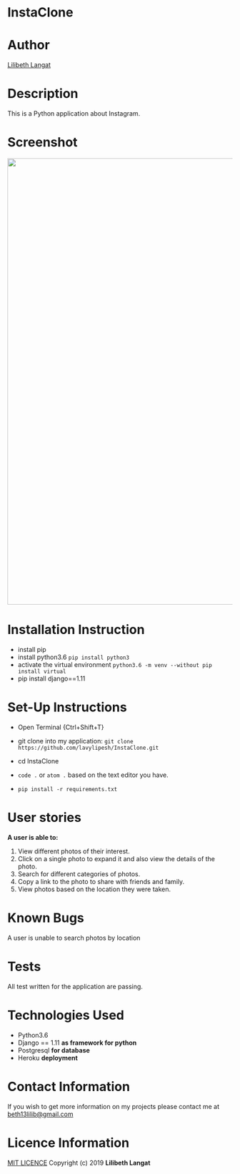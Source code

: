 # InstaClone

# Author
[Lilibeth Langat](https://github.com/lavylipesh/InstaClone)
# Description
This is a Python application about Instagram.
# Screenshot
 <img src="" width="1000">

# Installation Instruction
* install pip
* install python3.6 ```pip install python3```
* activate the virtual environment ```python3.6 -m venv --without pip install virtual```
* pip install django==1.11

# Set-Up Instructions
* Open Terminal {Ctrl+Shift+T}

* git clone into my application: ```git clone https://github.com/lavylipesh/InstaClone.git```


* cd InstaClone

* ```code .``` or ```atom .``` based on the text editor you have.
* ```pip install -r requirements.txt```

# User stories
**A user is able to:**
1. View different photos of their interest.
2. Click on a single photo to expand it and also view the details of the photo. 
3. Search for different categories of photos. 
4. Copy a link to the photo to share with friends and family.
5. View photos based on the location they were taken.
# Known Bugs
A user is unable to search photos by location
# Tests
All test written for the application are passing.

# Technologies Used
* Python3.6
* Django == 1.11 **as framework for python**
* Postgresql **for database**
* Heroku **deployment**

# Contact Information
If you wish to get more information on my projects please contact me at beth13lilib@gmail.com

# Licence Information
[MIT LICENCE](https://github.com/lavylipesh/InstaClone/blob/master/LICENSE)
Copyright (c) 2019 **Lilibeth Langat**